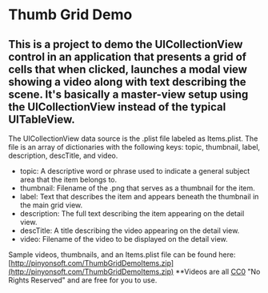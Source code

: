 # Thumb Grid Demo
## This is a project to demo the UICollectionView control in an application that presents a grid of cells that when clicked, launches a modal view showing a video along with text describing the scene. It's basically a master-view setup using the UICollectionView instead of the typical UITableView.

The UICollectionView data source is the .plist file labeled as Items.plist. The file is an array of dictionaries with the following keys: topic, thumbnail, label, description, descTitle, and video.
* topic: A descriptive word or phrase used to indicate a general subject area that the item belongs to.
* thumbnail: Filename of the .png that serves as a thumbnail for the item.
* label: Text that describes the item and appears beneath the thumbnail in the main grid view.
* description: The full text describing the item appearing on the detail view.
* descTitle: A title describing the video appearing on the detail view.
* video: Filename of the video to be displayed on the detail view.

Sample videos, thumbnails, and an Items.plist file can be found here: [http://pinyonsoft.com/ThumbGridDemoItems.zip](http://pinyonsoft.com/ThumbGridDemoItems.zip)
**Videos are all [CC0](https://creativecommons.org/share-your-work/public-domain/cc0/) "No Rights Reserved" and are free for you to use.
